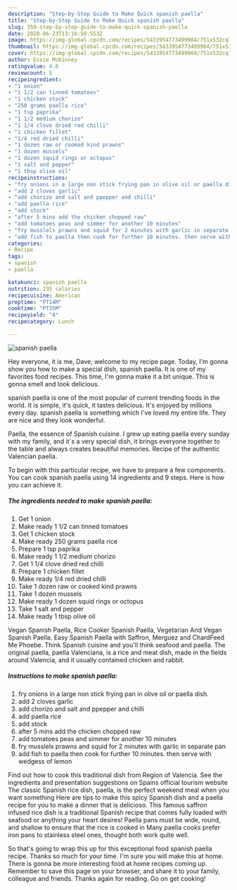 ```yaml
---
description: "Step-by-Step Guide to Make Quick spanish paella"
title: "Step-by-Step Guide to Make Quick spanish paella"
slug: 359-step-by-step-guide-to-make-quick-spanish-paella
date: 2020-06-23T13:16:59.553Z
image: https://img-global.cpcdn.com/recipes/5433954773499904/751x532cq70/spanish-paella-recipe-main-photo.jpg
thumbnail: https://img-global.cpcdn.com/recipes/5433954773499904/751x532cq70/spanish-paella-recipe-main-photo.jpg
cover: https://img-global.cpcdn.com/recipes/5433954773499904/751x532cq70/spanish-paella-recipe-main-photo.jpg
author: Essie McKinney
ratingvalue: 4.6
reviewcount: 5
recipeingredient:
- "1 onion"
- "1 1/2 can tinned tomatoes"
- "1 chicken stock"
- "250 grams paella rice"
- "1 tsp paprika"
- "1 1/2 medium chorizo"
- "1 1/4 clove dried red chilli"
- "1 chicken fillet"
- "1/4 red dried chilli"
- "1 dozen raw or cooked kind prawns"
- "1 dozen mussels"
- "1 dozen squid rings or octopus"
- "1 salt and pepper"
- "1 tbsp olive oil"
recipeinstructions:
- "fry onions in a large non stick frying pan in olive oil or paella dish."
- "add 2 cloves garlic"
- "add chorizo and salt and ppepper and chilli"
- "add paella rice"
- "add stock"
- "after 5 mins add the chicken chopped raw"
- "add tomatoes peas and simmer for another 10 minutes"
- "fry musslels prawns and squid for 2 minutes with garlic in separate pan"
- "add fish to paella then cook for further 10 minutes. then serve with wedgess of lemon"
categories:
- Recipe
tags:
- spanish
- paella

katakunci: spanish paella 
nutrition: 235 calories
recipecuisine: American
preptime: "PT14M"
cooktime: "PT35M"
recipeyield: "4"
recipecategory: Lunch

---
```



![spanish paella](https://img-global.cpcdn.com/recipes/5433954773499904/751x532cq70/spanish-paella-recipe-main-photo.jpg)

Hey everyone, it is me, Dave, welcome to my recipe page. Today, I'm gonna show you how to make a special dish, spanish paella. It is one of my favorites food recipes. This time, I'm gonna make it a bit unique. This is gonna smell and look delicious.

spanish paella is one of the most popular of current trending foods in the world. It is simple, it's quick, it tastes delicious. It's enjoyed by millions every day. spanish paella is something which I've loved my entire life. They are nice and they look wonderful.

Paella, the essence of Spanish cuisine. I grew up eating paella every sunday with my family, and it´s a very special dish, it brings everyone together to the table and always creates beautiful memories. Recipe of the authentic Valencian paella.


To begin with this particular recipe, we have to prepare a few components. You can cook spanish paella using 14 ingredients and 9 steps. Here is how you can achieve it.

<!--inarticleads1-->

##### The ingredients needed to make spanish paella:

1. Get 1 onion
1. Make ready 1 1/2 can tinned tomatoes
1. Get 1 chicken stock
1. Make ready 250 grams paella rice
1. Prepare 1 tsp paprika
1. Make ready 1 1/2 medium chorizo
1. Get 1 1/4 clove dried red chilli
1. Prepare 1 chicken fillet
1. Make ready 1/4 red dried chilli
1. Take 1 dozen raw or cooked kind prawns
1. Take 1 dozen mussels
1. Make ready 1 dozen squid rings or octopus
1. Take 1 salt and pepper
1. Make ready 1 tbsp olive oil


Vegan Spanish Paella, Rice Cooker Spanish Paella, Vegetarian And Vegan Spanish Paella. Easy Spanish Paella with Saffron, Merguez and ChardFeed Me Phoebe. Think Spanish cuisine and you&#39;ll think seafood and paella. The original paella, paella Valenciana, is a rice and meat dish, made in the fields around Valencia, and it usually contained chicken and rabbit. 

<!--inarticleads2-->

##### Instructions to make spanish paella:

1. fry onions in a large non stick frying pan in olive oil or paella dish.
1. add 2 cloves garlic
1. add chorizo and salt and ppepper and chilli
1. add paella rice
1. add stock
1. after 5 mins add the chicken chopped raw
1. add tomatoes peas and simmer for another 10 minutes
1. fry musslels prawns and squid for 2 minutes with garlic in separate pan
1. add fish to paella then cook for further 10 minutes. then serve with wedgess of lemon


Find out how to cook this traditional dish from Region of Valencia. See the ingredients and presentation suggestions on Spains official tourism website The classic Spanish rice dish, paella, is the perfect weekend meal when you want something Here are tips to make this spicy Spanish dish and a paella recipe for you to make a dinner that is delicioso. This famous saffron infused rice dish is a traditional Spanish recipe that comes fully loaded with seafood or anything your heart desires! Paella pans must be wide, round, and shallow to ensure that the rice is cooked in Many paella cooks prefer iron pans to stainless steel ones, thought both work quite well. 

So that's going to wrap this up for this exceptional food spanish paella recipe. Thanks so much for your time. I'm sure you will make this at home. There is gonna be more interesting food at home recipes coming up. Remember to save this page on your browser, and share it to your family, colleague and friends. Thanks again for reading. Go on get cooking!

